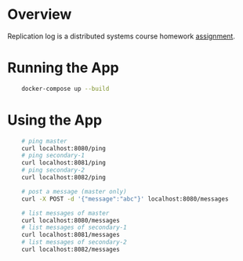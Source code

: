 # Overview

Replication log is a distributed systems course homework [assignment](https://docs.google.com/document/d/13akys1yQKNGqV9dGzSEDCGbHPDiKmqsZFOxKhxz841U/edit).

# Running the App

```bash
    docker-compose up --build
```

# Using the App

```bash
    # ping master
    curl localhost:8080/ping
    # ping secondary-1
    curl localhost:8081/ping
    # ping secondary-2
    curl localhost:8082/ping

    # post a message (master only)
    curl -X POST -d '{"message":"abc"}' localhost:8080/messages

    # list messages of master
    curl localhost:8080/messages
    # list messages of secondary-1
    curl localhost:8081/messages
    # list messages of secondary-2
    curl localhost:8082/messages
```
